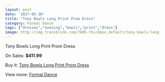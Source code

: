 ```yaml
---
layout: post
date: '2017-05-30'
title: "Tony Bowls Long Print Prom Dress"
category: Formal Dance
tags: ["dresses","evening","bowls","print","dress"]
image: http://img.transblink.com/7605-thickbox_default/tony-bowls-long-print-prom-dress.jpg
---
```

Tony Bowls Long Print Prom Dress

On Sales: **$411.99**
<a href="https://www.transblink.com/en/formal-dance/2460-tony-bowls-long-print-prom-dress.html"><amp-img layout="responsive" width="600" height="600" src="//img.transblink.com/7605-thickbox_default/tony-bowls-long-print-prom-dress.jpg" alt="Tony Bowls Long Print Prom Dress 0" /></a>
<a href="https://www.transblink.com/en/formal-dance/2460-tony-bowls-long-print-prom-dress.html"><amp-img layout="responsive" width="600" height="600" src="//img.transblink.com/7606-thickbox_default/tony-bowls-long-print-prom-dress.jpg" alt="Tony Bowls Long Print Prom Dress 1" /></a>

Buy it: [Tony Bowls Long Print Prom Dress](https://www.transblink.com/en/formal-dance/2460-tony-bowls-long-print-prom-dress.html "Tony Bowls Long Print Prom Dress")

View more: [Formal Dance](https://www.transblink.com/en/6-formal-dance "Formal Dance")